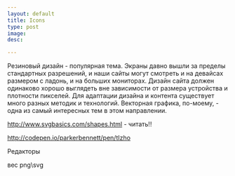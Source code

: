 ```yaml
---
layout: default
title: Icons
type: post
image: 
desc: 

---
```


Резиновый дизайн - популярная тема. Экраны давно вышли за пределы стандартных разрешений, и наши сайты могут смотреть и на девайсах размером с ладонь, и на больших мониторах. Дизайн сайта должен одинаково хорошо выглядеть вне зависимости от размера устройства и плотности пикселей. Для адаптации дизайна и контента существует много разных методик и технологий. Векторная графика, по-моему, - одна из самый интересных тем в этом направлении.<!--more-->



http://www.svgbasics.com/shapes.html - читать!!

http://codepen.io/parkerbennett/pen/tIzho

Редакторы

вес png\svg
